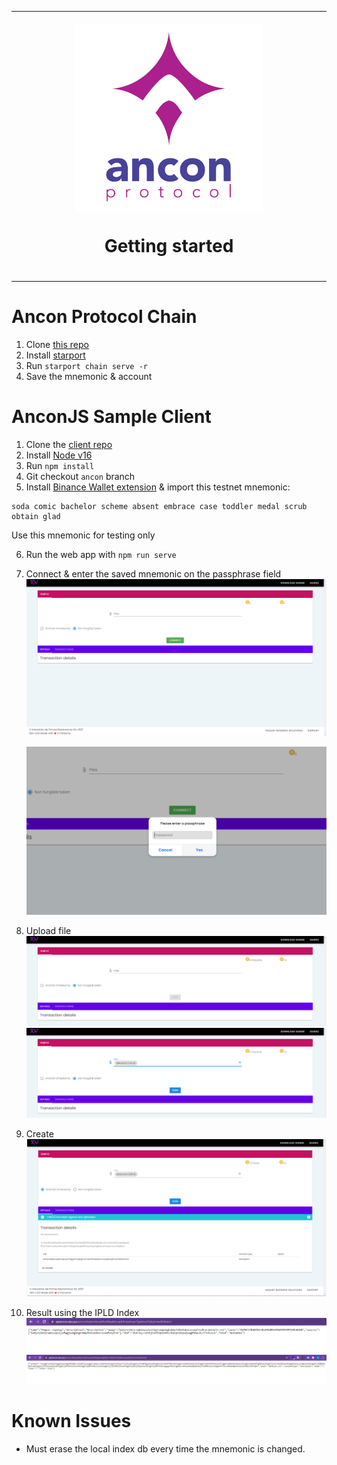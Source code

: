 <table align="center"><tr><td colspan="4" align="center" width="9999">

<br/>
<img src="/specs/AnconProtocoLogo.jpg" align="center" width="300" alt="Ancon Protocol Logo" />

# Getting started
  
<br/>
</td></tr>
</table>

# Ancon Protocol Chain
1. Clone [this repo](https://github.com/Electronic-Signatures-Industries/ancon-protocol) 
2. Install [starport](https://docs.starport.network/guide/install.html)
3. Run `starport chain serve -r`
4. Save the mnemonic & account
# AnconJS Sample Client
1. Clone the [client repo](https://github.com/Electronic-Signatures-Industries/xdv-document-signer)
2. Install [Node v16](https://nodejs.org/)
3. Run `npm install` 
4. Git checkout ``ancon`` branch
5. Install [Binance Wallet extension](https://chrome.google.com/webstore/detail/binance-wallet/fhbohimaelbohpjbbldcngcnapndodjp) & import this testnet mnemonic:
  ``` 
  soda comic bachelor scheme absent embrace case toddler medal scrub obtain glad
  ```
  Use this mnemonic for testing only

6. Run the web app with ``npm run serve``
7. Connect & enter the saved mnemonic on the passphrase field 
   ![alt text](/specs/Demo/1DemoAncon.png)
   
   ![alt text](/specs/Demo/2DemoAncon.png)
8. Upload file
   ![alt text](/specs/Demo/3DemoAncon.png)
   ![alt text](/specs/Demo/4DemoAncon.png)
9.  Create
    ![alt text](/specs/Demo/5DemoAncon.png)
10. Result using the IPLD Index
    ![alt text](/specs/Demo/6DemoAncon.png)
    ![alt text](/specs/Demo/7DemoAncon.png)

# Known Issues
- Must erase the local index db every time the mnemonic is changed.
